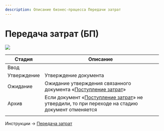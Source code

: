 ```yaml
---
description: Описание бизнес-процесса Передачи затрат
---
```


# Передача затрат (БП)

![](<../../../.gitbook/assets/image (766).png>)

| Стадия      | Описание                                                                                                                   |
| ----------- | -------------------------------------------------------------------------------------------------------------------------- |
| Ввод        |                                                                                                                            |
| Утверждение | Утверждение документа                                                                                                      |
| Ожидание    | Ожидание утверждения связанного документа «[Поступление затрат](postuplenie-zatrat-bp.md)»                                 |
| Архив       | Если документ «[Поступление затрат](postuplenie-zatrat-bp.md)» не утвердили, то при переходе на стадию документ отменяется |
|             |                                                                                                                            |

Инструкции -> [Передача затрат](../zatrat/peredacha-zatrat.md)
